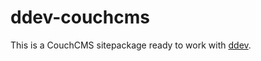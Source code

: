 # ddev-couchcms
This is a CouchCMS sitepackage ready to work with [ddev](https://ddev.readthedocs.io/en/stable/).
